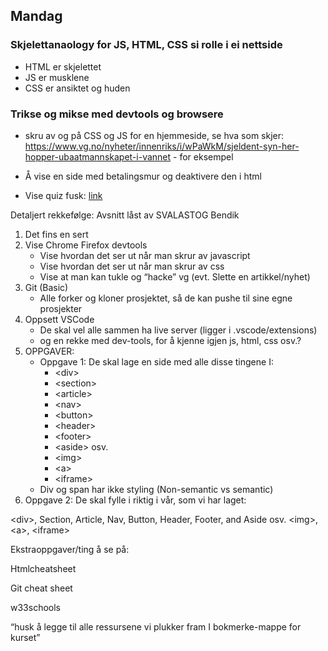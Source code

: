## Mandag

### Skjelettanaology for JS, HTML, CSS si rolle i ei nettside
* HTML er skjelettet
* JS er musklene
* CSS er ansiktet og huden
### Trikse og mikse med devtools og browsere

- skru av og på CSS og JS for en hjemmeside, se hva som skjer:
  https://www.vg.no/nyheter/innenriks/i/wPaWkM/sjeldent-syn-her-hopper-ubaatmannskapet-i-vannet - for eksempel

- Å vise en side med betalingsmur og deaktivere den i html

- Vise quiz fusk: [link](https://www.nrk.no/kultur/quiz_-noreg-rundt-med-forfattarar-1.15008193)

Detaljert rekkefølge:
Avsnitt låst av SVALASTOG Bendik


1. Det fins en sert
2. Vise Chrome Firefox devtools
    * Vise hvordan det ser ut når man skrur av javascript
    * Vise hvordan det ser ut når man skrur av css
    * Vise at man kan tukle og “hacke” vg (evt. Slette en artikkel/nyhet)
3. Git (Basic)
    * Alle forker og kloner prosjektet, så de kan pushe til sine egne prosjekter 
4. Oppsett VSCode
    * De skal vel alle sammen ha live server (ligger i .vscode/extensions)
    * og en rekke med dev-tools, for å kjenne igjen js, html, css osv.?
5. OPPGAVER:
    * Oppgave 1: De skal lage en side med alle disse tingene I:
        * \<div>
        * \<section>
        * \<article>
        * \<nav>
        * \<button>
        * \<header>
        * \<footer>
        * \<aside> osv. 
        * \<img>
        * \<a>
        * \<iframe>
    * Div og span har ikke styling (Non-semantic vs semantic)
2. Oppgave 2: De skal fylle i riktig i vår, som vi har laget:

\<div>, Section, Article, Nav, Button, Header, Footer, and Aside osv. 
\<img>, \<a>, \<iframe>

Ekstraoppgaver/ting å se på:

Htmlcheatsheet

Git cheat sheet

w33schools

“husk å legge til alle ressursene vi plukker fram I bokmerke-mappe for kurset”
